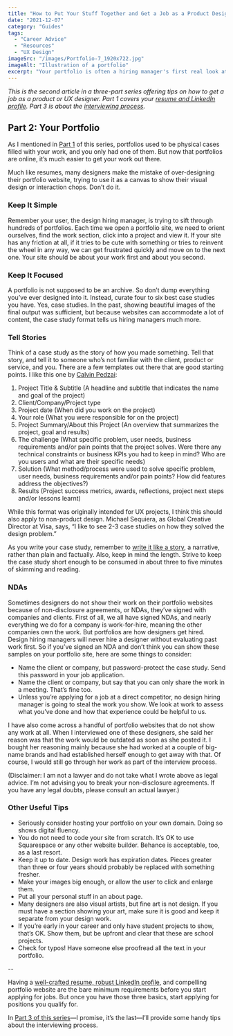 ```yaml
---
title: "How to Put Your Stuff Together and Get a Job as a Product Designer: Part 2"
date: "2021-12-07"
category: "Guides"
tags:
  - "Career Advice"
  - "Resources"
  - "UX Design"
imageSrc: "/images/Portfolio-7_1920x722.jpg"
imageAlt: "Illustration of a portfolio"
excerpt: "Your portfolio is often a hiring manager's first real look at your work. Learn how to create a compelling portfolio website that showcases your best projects through clear, focused case studies—while avoiding common pitfalls that can turn recruiters away."
---
```


_This is the second article in a three-part series offering tips on how to get a job as a product or UX designer. Part 1 covers your [resume and LinkedIn profile](https://rogerwong.me/posts/how-to-put-your-stuff-together-and-get-a-job-as-a-product-designer-part-1/). Part 3 is about the [interviewing process](https://rogerwong.me/how-to-put-your-stuff-together-and-get-a-job-as-a-product-designer-part-3/)._

## Part 2: Your Portfolio

As I mentioned in [Part 1](https://rogerwong.me/posts/how-to-put-your-stuff-together-and-get-a-job-as-a-product-designer-part-1/) of this series, portfolios used to be physical cases filled with your work, and you only had one of them. But now that portfolios are online, it’s much easier to get your work out there.

Much like resumes, many designers make the mistake of over-designing their portfolio website, trying to use it as a canvas to show their visual design or interaction chops. Don’t do it.

### Keep It Simple

Remember your user, the design hiring manager, is trying to sift through hundreds of portfolios. Each time we open a portfolio site, we need to orient ourselves, find the work section, click into a project and view it. If your site has any friction at all, if it tries to be cute with something or tries to reinvent the wheel in any way, we can get frustrated quickly and move on to the next one. Your site should be about your work first and about you second.

### Keep It Focused

A portfolio is not supposed to be an archive. So don’t dump everything you’ve ever designed into it. Instead, curate four to six best case studies you have. Yes, case studies. In the past, showing beautiful images of the final output was sufficient, but because websites can accommodate a lot of content, the case study format tells us hiring managers much more.

### Tell Stories

Think of a case study as the story of how you made something. Tell that story, and tell it to someone who’s not familiar with the client, product or service, and you. There are a few templates out there that are good starting points. I like this one by [Calvin Pedzai](https://uxplanet.org/ux-portfolio-case-study-template-plus-examples-from-successful-hires-86d5b0faa2d6):

1. Project Title & Subtitle (A headline and subtitle that indicates the name and goal of the project)
2. Client/Company/Project type
3. Project date (When did you work on the project)
4. Your role (What you were responsible for on the project)
5. Project Summary/About this Project (An overview that summarizes the project, goal and results)
6. The challenge (What specific problem, user needs, business requirements and/or pain points that the project solves. Were there any technical constraints or business KPIs you had to keep in mind? Who are you users and what are their specific needs)
7. Solution (What method/process were used to solve specific problem, user needs, business requirements and/or pain points? How did features address the objectives?)
8. Results (Project success metrics, awards, reflections, project next steps and/or lessons learnt)

While this format was originally intended for UX projects, I think this should also apply to non-product design. Michael Sequiera, as Global Creative Director at Visa, says, “I like to see 2-3 case studies on how they solved the design problem.”

As you write your case study, remember to [write it like a story](https://www.interaction-design.org/literature/article/how-to-write-great-case-studies-for-your-ux-design-portfolio?gclid=CjwKCAiAwKyNBhBfEiwA_mrUMviJyzNtrtvXpzMJq2CKHud55-a962XBt7IHKJnRwgI844-HYYciRBoCrpMQAvD_BwE), a narrative, rather than plain and factually. Also, keep in mind the length. Strive to keep the case study short enough to be consumed in about three to five minutes of skimming and reading.

### NDAs

Sometimes designers do not show their work on their portfolio websites because of non-disclosure agreements, or NDAs, they’ve signed with companies and clients. First of all, we all have signed NDAs, and nearly everything we do for a company is work-for-hire, meaning the other companies own the work. But portfolios are how designers get hired. Design hiring managers will never hire a designer without evaluating past work first. So if you’ve signed an NDA and don’t think you can show these samples on your portfolio site, here are some things to consider:

- Name the client or company, but password-protect the case study. Send this password in your job application.
- Name the client or company, but say that you can only share the work in a meeting. That’s fine too.
- Unless you’re applying for a job at a direct competitor, no design hiring manager is going to steal the work you show. We look at work to assess what you’ve done and how that experience could be helpful to us.

I have also come across a handful of portfolio websites that do not show any work at all. When I interviewed one of these designers, she said her reason was that the work would be outdated as soon as she posted it. I bought her reasoning mainly because she had worked at a couple of big-name brands and had established herself enough to get away with that. Of course, I would still go through her work as part of the interview process.

(Disclaimer: I am not a lawyer and do not take what I wrote above as legal advice. I’m not advising you to break your non-disclosure agreements. If you have any legal doubts, please consult an actual lawyer.)

### Other Useful Tips

- Seriously consider hosting your portfolio on your own domain. Doing so shows digital fluency.
- You do not need to code your site from scratch. It’s OK to use Squarespace or any other website builder. Behance is acceptable, too, as a last resort.
- Keep it up to date. Design work has expiration dates. Pieces greater than three or four years should probably be replaced with something fresher.
- Make your images big enough, or allow the user to click and enlarge them.
- Put all your personal stuff in an about page.
- Many designers are also visual artists, but fine art is not design. If you must have a section showing your art, make sure it is good and keep it separate from your design work.
- If you’re early in your career and only have student projects to show, that’s OK. Show them, but be upfront and clear that these are school projects.
- Check for typos! Have someone else proofread all the text in your portfolio.

\--

Having a [well-crafted resume, robust LinkedIn profile](https://rogerwong.me/posts/how-to-put-your-stuff-together-and-get-a-job-as-a-product-designer-part-1/), and compelling portfolio website are the bare minimum requirements before you start applying for jobs. But once you have those three basics, start applying for positions you qualify for.

In [Part 3 of this series](https://rogerwong.me/posts/how-to-put-your-stuff-together-and-get-a-job-as-a-product-designer-part-3/)—I promise, it’s the last—I’ll provide some handy tips about the interviewing process.
